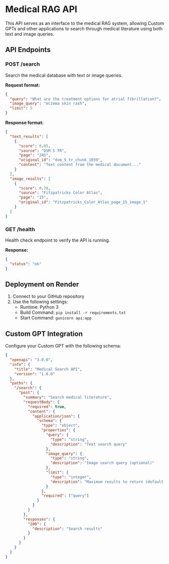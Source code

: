 # Medical RAG API

This API serves as an interface to the medical RAG system, allowing Custom GPTs and other applications to search through medical literature using both text and image queries.

## API Endpoints

### POST /search
Search the medical database with text or image queries.

**Request format:**
```json
{
  "query": "What are the treatment options for atrial fibrillation?",
  "image_query": "eczema skin rash",
  "limit": 5
}
```

**Response format:**
```json
{
  "text_results": [
    {
      "score": 0.85,
      "source": "DSM 5 TR",
      "page": "245",
      "original_id": "dsm_5_tr_chunk_1039",
      "content": "Text content from the medical document..."
    }
  ],
  "image_results": [
    {
      "score": 0.78,
      "source": "Fitzpatricks Color Atlas",
      "page": "15",
      "original_id": "Fitzpatricks_Color_Atlas_page_15_image_1"
    }
  ]
}
```

### GET /health
Health check endpoint to verify the API is running.

**Response:**
```json
{
  "status": "ok"
}
```

## Deployment on Render

1. Connect to your GitHub repository
2. Use the following settings:
   - Runtime: Python 3
   - Build Command: `pip install -r requirements.txt`
   - Start Command: `gunicorn api:app`

## Custom GPT Integration

Configure your Custom GPT with the following schema:

```json
{
  "openapi": "3.0.0",
  "info": {
    "title": "Medical Search API",
    "version": "1.0.0"
  },
  "paths": {
    "/search": {
      "post": {
        "summary": "Search medical literature",
        "requestBody": {
          "required": true,
          "content": {
            "application/json": {
              "schema": {
                "type": "object",
                "properties": {
                  "query": {
                    "type": "string",
                    "description": "Text search query"
                  },
                  "image_query": {
                    "type": "string", 
                    "description": "Image search query (optional)"
                  },
                  "limit": {
                    "type": "integer",
                    "description": "Maximum results to return (default: 3)"
                  }
                },
                "required": ["query"]
              }
            }
          }
        },
        "responses": {
          "200": {
            "description": "Search results"
          }
        }
      }
    }
  }
}
```
